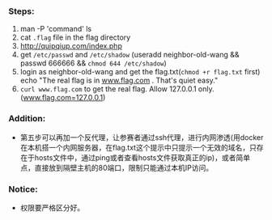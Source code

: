 ### Steps:
1. man -P 'command' ls
2. cat `.flag` file in the flag directory
3. http://quipqiup.com/index.php
4. get `/etc/passwd` and `/etc/shadow` (useradd neighbor-old-wang && passwd 666666 && `chmod 644 /etc/shadow`)
5. login as neighbor-old-wang and get the flag.txt(`chmod +r flag.txt` first)
	echo "The real flag is in www.flag.com . That's quiet easy."
6. `curl www.flag.com` to get the real flag. Allow 127.0.0.1 only.(www.flag.com=127.0.0.1)

### Addition:
- 第五步可以再加一个反代理，让参赛者通过ssh代理，进行内网渗透(用docker在本机搭一个内网服务器，在flag.txt这个提示中只提示一个无效的域名，只存在于hosts文件中，通过ping或者查看hosts文件获取真正的ip)，或者简单点，直接放到隔壁主机的80端口，限制只能通过本机IP访问。

### Notice:
- 权限要严格区分好。